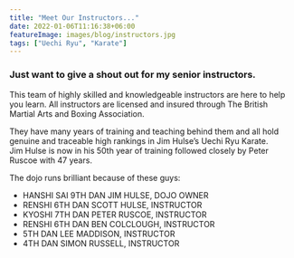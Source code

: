 ```yaml
---
title: "Meet Our Instructors..."
date: 2022-01-06T11:16:38+06:00
featureImage: images/blog/instructors.jpg
tags: ["Uechi Ryu", "Karate"]
---
```


### Just want to give a shout out for my senior instructors. 

This team of highly skilled and knowledgeable instructors are here to help you learn. All instructors are licensed and insured through The British Martial Arts and Boxing Association.

They have many years of training and teaching behind them and all hold genuine and traceable high rankings in Jim Hulse’s Uechi Ryu Karate.  
Jim Hulse is now in his 50th year of training followed closely by Peter Ruscoe with 47 years.

The dojo runs brilliant because of these guys:

- HANSHI SAI 9TH DAN JIM HULSE, DOJO OWNER
- RENSHI 6TH DAN SCOTT HULSE, INSTRUCTOR
- KYOSHI 7TH DAN PETER RUSCOE, INSTRUCTOR
- RENSHI 6TH DAN BEN COLCLOUGH, INSTRUCTOR
- 5TH DAN LEE MADDISON, INSTRUCTOR
- 4TH DAN SIMON RUSSELL, INSTRUCTOR




